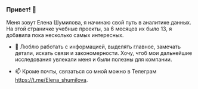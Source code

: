 ### Привет! 👋
Меня зовут Елена Шумилова, я начинаю свой путь в аналитике данных. На этой страничке учебные проекты, за 6 месяцев их было 13, я добавила пока несколько самых интересных. 

- 👯 Люблю работать с информацией, выделять главное, замечать детали, искать связи и закономерности. Хочу, чтоб мои дальнейшие исследования увлекали меня и были полезны для компании.

- 📫 Кроме почты, связаться со мной можно в Телеграм https://t.me/Elena_shumilova.

<!--
**ElenaShumilova/ElenaShumilova** is a ✨ _special_ ✨ repository because its `README.md` (this file) appears on your GitHub profile.

Here are some ideas to get you started:

- 🔭 I’m currently working on ...
- 🌱 I’m currently learning ...
- 👯 I’m looking to collaborate on ...
- 🤔 I’m looking for help with ...
- 💬 Ask me about ...
- 📫 How to reach me: ...
- 😄 Pronouns: ...
- ⚡ Fun fact: ...
-->
